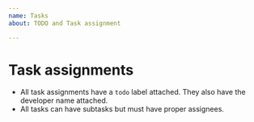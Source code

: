 ```yaml
---
name: Tasks
about: TODO and Task assignment

---
```


# Task assignments
- All task assignments have a `todo` label attached. They also have the developer
name attached.
- All tasks can have subtasks but must have proper assignees.

